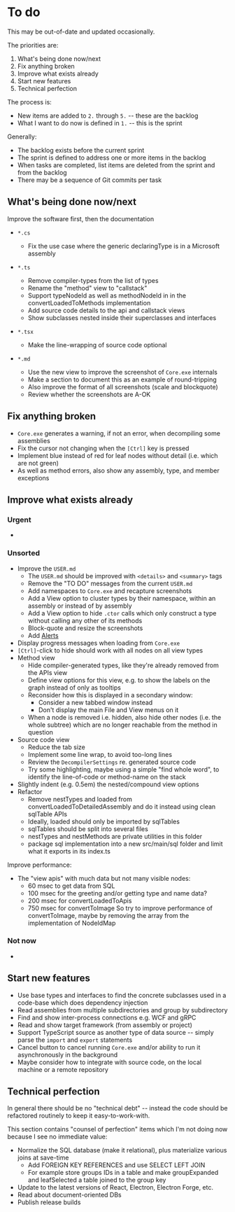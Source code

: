 # To do

This may be out-of-date and updated occasionally.

The priorities are:

1. What's being done now/next
2. Fix anything broken
3. Improve what exists already
4. Start new features
5. Technical perfection

The process is:

- New items are added to `2.` through `5.` -- these are the backlog
- What I want to do now is defined in `1.` -- this is the sprint

Generally:

- The backlog exists before the current sprint
- The sprint is defined to address one or more items in the backlog
- When tasks are completed, list items are deleted from the sprint and from the backlog
- There may be a sequence of Git commits per task

## What's being done now/next

Improve the software first, then the documentation

- `*.cs`

  - Fix the use case where the generic declaringType is in a Microsoft assembly

- `*.ts`

  - Remove compiler-types from the list of types
  - Rename the "method" view to "callstack"
  - Support typeNodeId as well as methodNodeId in in the convertLoadedToMethods implementation
  - Add source code details to the api and callstack views
  - Show subclasses nested inside their superclasses and interfaces

- `*.tsx`

  - Make the line-wrapping of source code optional

- `*.md`
  - Use the new view to improve the screenshot of `Core.exe` internals
  - Make a section to document this as an example of round-tripping
  - Also improve the format of all screenshots (scale and blockquote)
  - Review whether the screenshots are A-OK

## Fix anything broken

- `Core.exe` generates a warning, if not an error, when decompiling some assemblies
- Fix the cursor not changing when the `[Ctrl]` key is pressed
- Implement blue instead of red for leaf nodes without detail (i.e. which are not green)
- As well as method errors, also show any assembly, type, and member exceptions

## Improve what exists already

### Urgent

-

### Unsorted

- Improve the `USER.md`
  - The `USER.md` should be improved with `<details>` and `<summary>` tags
  - Remove the "TO DO" messages from the current `USER.md`
  - Add namespaces to `Core.exe` and recapture screenshots
  - Add a View option to cluster types by their namespace, within an assembly or instead of by assembly
  - Add a View option to hide `.ctor` calls which only construct a type without calling any other of its methods
  - Block-quote and resize the screenshots
  - Add [Alerts](https://docs.github.com/en/get-started/writing-on-github/getting-started-with-writing-and-formatting-on-github/basic-writing-and-formatting-syntax#alerts)
- Display progress messages when loading from `Core.exe`
- `[Ctrl]`-click to hide should work with all nodes on all view types
- Method view
  - Hide compiler-generated types, like they're already removed from the APIs view
  - Define view options for this view, e.g. to show the labels on the graph instead of only as tooltips
  - Reconsider how this is displayed in a secondary window:
    - Consider a new tabbed window instead
    - Don't display the main File and View menus on it
  - When a node is removed i.e. hidden, also hide other nodes (i.e. the whole subtree) which are no longer reachable from the method in question
- Source code view
  - Reduce the tab size
  - Implement some line wrap, to avoid too-long lines
  - Review the `DecompilerSettings` re. generated source code
  - Try some highlighting, maybe using a simple "find whole word", to identify the line-of-code or method-name on the stack
- Slightly indent (e.g. 0.5em) the nested/compound view options
- Refactor
  - Remove nestTypes and loaded from convertLoadedToDetailedAssembly and do it instead using clean sqlTable APIs
  - Ideally, loaded should only be imported by sqlTables
  - sqlTables should be split into several files
  - nestTypes and nestMethods are private utilities in this folder
  - package sql implementation into a new src/main/sql folder and limit what it exports in its index.ts

Improve performance:

- The "view apis" with much data but not many visible nodes:
  - 60 msec to get data from SQL
  - 100 msec for the greeting and/or getting type and name data?
  - 200 msec for convertLoadedToApis
  - 750 msec for convertToImage
    So try to improve performance of convertToImage, maybe by removing the array from the implementation of NodeIdMap

### Not now

-

## Start new features

- Use base types and interfaces to find the concrete subclasses used in a code-base which does dependency injection
- Read assemblies from multiple subdirectories and group by subdirectory
- Find and show inter-process connections e.g. WCF and gRPC
- Read and show target framework (from assembly or project)
- Support TypeScript source as another type of data source -- simply parse the `import` and `export` statements
- Cancel button to cancel running `Core.exe` and/or ability to run it asynchronously in the background
- Maybe consider how to integrate with source code, on the local machine or a remote repository

## Technical perfection

In general there should be no "technical debt" --
instead the code should be refactored routinely to keep it easy-to-work-with.

This section contains "counsel of perfection" items which I'm not doing now because I see no immediate value:

- Normalize the SQL database (make it relational), plus materialize various joins at save-time
  - Add FOREIGN KEY REFERENCES and use SELECT LEFT JOIN
  - For example store groups IDs in a table and make groupExpanded and leafSelected a table joined to the group key
- Update to the latest versions of React, Electron, Electron Forge, etc.
- Read about document-oriented DBs
- Publish release builds
